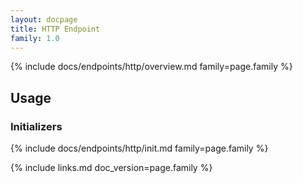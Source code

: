 ```yaml
---
layout: docpage
title: HTTP Endpoint
family: 1.0
---
```


{% include docs/endpoints/http/overview.md family=page.family %}


## Usage

### Initializers

{% include docs/endpoints/http/init.md family=page.family %}


{% include links.md doc_version=page.family %}
